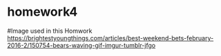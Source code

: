 # homework4
#Image used in this Homwork
https://brightestyoungthings.com/articles/best-weekend-bets-february-2016-2/150754-bears-waving-gif-imgur-tumblr-jfgo
